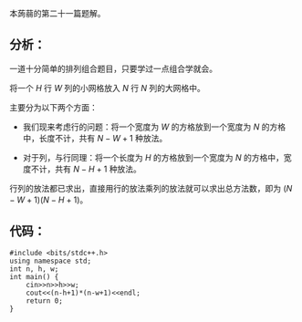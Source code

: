 本蒟蒻的第二十一篇题解。

## 分析：
一道十分简单的排列组合题目，只要学过一点组合学就会。

将一个 $H$ 行 $W$ 列的小网格放入 $N$ 行 $N$ 列的大网格中。

主要分为以下两个方面：

- 我们现来考虑行的问题：将一个宽度为 $W$ 的方格放到一个宽度为 $N$ 的方格中，长度不计，共有 $N-W+1$ 种放法。

- 对于列，与行同理：将一个长度为 $H$ 的方格放到一个宽度为 $N$ 的方格中，宽度不计，共有 $N-H+1$ 种放法。

行列的放法都已求出，直接用行的放法乘列的放法就可以求出总方法数，即为 $(N-W+1)(N-H+1)$。

## 代码：
```
#include <bits/stdc++.h>
using namespace std;
int n, h, w;
int main() {
    cin>>n>>h>>w;
    cout<<(n-h+1)*(n-w+1)<<endl;
    return 0;
}

```